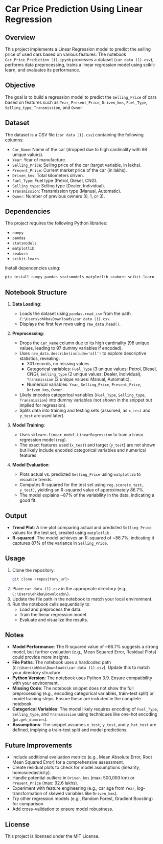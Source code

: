 # Car Price Prediction Using Linear Regression

## Overview
This project implements a Linear Regression model to predict the selling price of used cars based on various features. The notebook `Car_Price_Prediction (1).ipynb` processes a dataset (`car data (1).csv`), performs data preprocessing, trains a linear regression model using scikit-learn, and evaluates its performance.

## Objective
The goal is to build a regression model to predict the `Selling_Price` of cars based on features such as `Year`, `Present_Price`, `Driven_kms`, `Fuel_Type`, `Selling_type`, `Transmission`, and `Owner`.

## Dataset
The dataset is a CSV file (`car data (1).csv`) containing the following columns:
- `Car_Name`: Name of the car (dropped due to high cardinality with 98 unique values).
- `Year`: Year of manufacture.
- `Selling_Price`: Selling price of the car (target variable, in lakhs).
- `Present_Price`: Current market price of the car (in lakhs).
- `Driven_kms`: Total kilometers driven.
- `Fuel_Type`: Fuel type (Petrol, Diesel, CNG).
- `Selling_type`: Selling type (Dealer, Individual).
- `Transmission`: Transmission type (Manual, Automatic).
- `Owner`: Number of previous owners (0, 1, or 3).

## Dependencies
The project requires the following Python libraries:
- `numpy`
- `pandas`
- `statsmodels`
- `matplotlib`
- `seaborn`
- `scikit-learn`

Install dependencies using:
```bash
pip install numpy pandas statsmodels matplotlib seaborn scikit-learn
```

## Notebook Structure
1. **Data Loading**:
   - Loads the dataset using `pandas.read_csv` from the path `C:\Users\ohkba\Downloads\car data (1).csv`.
   - Displays the first few rows using `raw_data.head()`.

2. **Preprocessing**:
   - Drops the `Car_Name` column due to its high cardinality (98 unique values, leading to 97 dummy variables if encoded).
   - Uses `raw_data.describe(include='all')` to explore descriptive statistics, revealing:
     - 301 records, no missing values.
     - Categorical variables: `Fuel_Type` (3 unique values: Petrol, Diesel, CNG), `Selling_type` (2 unique values: Dealer, Individual), `Transmission` (2 unique values: Manual, Automatic).
     - Numerical variables: `Year`, `Selling_Price`, `Present_Price`, `Driven_kms`, `Owner`.
   - Likely encodes categorical variables (`Fuel_Type`, `Selling_type`, `Transmission`) into dummy variables (not shown in the snippet but implied for regression).
   - Splits data into training and testing sets (assumed, as `x_test` and `y_test` are used later).

3. **Model Training**:
   - Uses `sklearn.linear_model.LinearRegression` to train a linear regression model (`reg`).
   - The exact features used (`x_test`) and target (`y_test`) are not shown but likely include encoded categorical variables and numerical features.

4. **Model Evaluation**:
   - Plots actual vs. predicted `Selling_Price` using `matplotlib` to visualize trends.
   - Computes R-squared for the test set using `reg.score(x_test, y_test)`, yielding an R-squared value of approximately 86.7%.
   - The model explains ~87% of the variability in the data, indicating a good fit.

## Output
- **Trend Plot**: A line plot comparing actual and predicted `Selling_Price` values for the test set, created using `matplotlib`.
- **R-squared**: The model achieves an R-squared of ~86.7%, indicating it captures 87% of the variance in `Selling_Price`.

## Usage
1. Clone the repository:
   ```bash
   git clone <repository_url>
   ```
2. Place `car data (1).csv` in the appropriate directory (e.g., `C:\Users\ohkba\Downloads\`).
3. Update the file path in the notebook to match your local environment.
4. Run the notebook cells sequentially to:
   - Load and preprocess the data.
   - Train the linear regression model.
   - Evaluate and visualize the results.

## Notes
- **Model Performance**: The R-squared value of ~86.7% suggests a strong model, but further evaluation (e.g., Mean Squared Error, Residual Plots) could provide more insights.
- **File Paths**: The notebook uses a hardcoded path (`C:\Users\ohkba\Downloads\car data (1).csv`). Update this to match your directory structure.
- **Python Version**: The notebook uses Python 3.9. Ensure compatibility with your environment.
- **Missing Code**: The notebook snippet does not show the full preprocessing (e.g., encoding categorical variables, train-test split) or model training steps. Ensure these are included in the complete notebook.
- **Categorical Variables**: The model likely requires encoding of `Fuel_Type`, `Selling_type`, and `Transmission` using techniques like one-hot encoding (`pd.get_dummies`).
- **Assumptions**: The snippet assumes `x_test`, `y_test`, and `y_hat_test` are defined, implying a train-test split and model predictions.

## Future Improvements
- Include additional evaluation metrics (e.g., Mean Absolute Error, Root Mean Squared Error) for a comprehensive assessment.
- Create residual plots to check for model assumptions (linearity, homoscedasticity).
- Handle potential outliers in `Driven_kms` (max: 500,000 km) or `Present_Price` (max: 92.6 lakhs).
- Experiment with feature engineering (e.g., car age from `Year`, log-transformation of skewed variables like `Driven_kms`).
- Try other regression models (e.g., Random Forest, Gradient Boosting) for comparison.
- Add cross-validation to ensure model robustness.

## License
This project is licensed under the MIT License.
